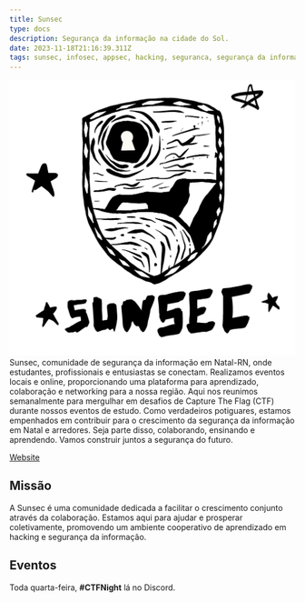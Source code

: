 ```yaml
---
title: Sunsec
type: docs
description: Segurança da informação na cidade do Sol.
date: 2023-11-18T21:16:39.311Z
tags: sunsec, infosec, appsec, hacking, seguranca, segurança da informação
---
```


![sunsec-to-be.png](sunsec-to-be.png)
Sunsec, comunidade de segurança da informação em Natal-RN, onde estudantes, profissionais e entusiastas se conectam. Realizamos eventos locais e online, proporcionando uma plataforma para aprendizado, colaboração e networking para a nossa região. Aqui nos reunimos semanalmente para mergulhar em desafios de Capture The Flag (CTF) durante nossos eventos de estudo. Como verdadeiros potiguares, estamos empenhados em contribuir para o crescimento da segurança da informação em Natal e arredores. Seja parte disso, colaborando, ensinando e aprendendo. Vamos construir juntos a segurança do futuro.

[Website](https://sunsec.net)

## Missão
A Sunsec é uma comunidade dedicada a facilitar o crescimento conjunto através da colaboração. Estamos aqui para ajudar e prosperar coletivamente, promovendo um ambiente cooperativo de aprendizado em hacking e segurança da informação.

## Eventos
Toda quarta-feira, **#CTFNight** lá no Discord.
